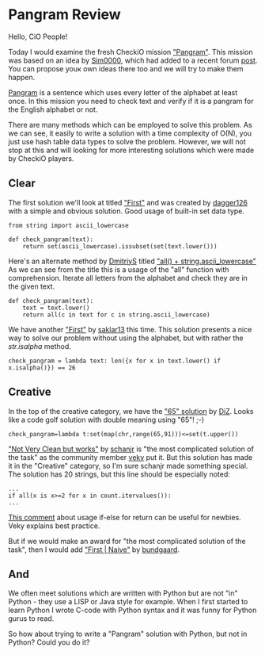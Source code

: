Pangram Review
==============

Hello, CiO People!

Today I would examine the fresh CheckiO mission ["Pangram"](http://www.checkio.org/mission/pangram/share/6d2c66db9c7d72144d48c01ae323e868/).
This mission was based on an idea by [Sim0000](http://www.checkio.org/user/Sim0000/),
which had added to a recent forum [post](http://www.checkio.org/forum/post/2977/mission-ideas/#comment-23718).
You can propose youк own ideas there too and we will try to make them happen.

[Pangram](https://en.wikipedia.org/wiki/Pangram) is a sentence which uses every letter of the alphabet at least once.
In this mission you need to check text and verify if it is a pangram for the English alphabet or not.

There are many methods which can be employed to solve this problem. 
As we can see, it easily to write a solution with a time complexity of O(N), 
you just use hash table data types to solve the problem. 
However, we will not stop at this and will looking for more interesting solutions which were made by CheckiO players.

## Clear

The first solution we'll look at titled ["First"](http://www.checkio.org/mission/pangram/publications/dagger126/python-3/first/share/2a462ede1eda10f6c3077357ec642a92/)
and was created by [dagger126](http://www.checkio.org/user/dagger126/) with a simple and obvious solution. 
Good usage of built-in set data type.
 

    from string import ascii_lowercase​
    ​
    def check_pangram(text):
        return set(ascii_lowercase).issubset(set(text.lower()))


Here's an alternate method by [DmitriyS](http://www.checkio.org/user/DmitriyS/) titled 
["all() + string.ascii_lowercase"](http://www.checkio.org/mission/pangram/publications/DmitriyS/python-27/first/share/23bc0848d1244cf8fc056d46cf3a7a84/)
As we can see from the title this is a usage of the "all" function with comprehension. 
Iterate all letters from the alphabet and check they are in the given text.

```
def check_pangram(text):
    text = text.lower()
    return all(c in text for c in string.ascii_lowercase)
```

We have another ["First"](http://www.checkio.org/mission/pangram/publications/saklar13/python-3/first/share/79f383a0c08e1dac30dcf1ab8463d852/)
by [saklar13](http://www.checkio.org/user/saklar13/) this time. 
This solution presents a nice way to solve our problem without using the alphabet, 
but with rather the *str.isalpha* method.

```
check_pangram = lambda text: len({x for x in text.lower() if x.isalpha()}) == 26
```

## Creative

In the top of the creative category, we have the ["65" solution](http://www.checkio.org/mission/pangram/publications/DiZ/python-3/65/share/fab58c78c42b3e1d93e6e3b58a1dc1f4/)
by [DiZ](http://www.checkio.org/user/DiZ/). Looks like a code golf solution with double meaning using "65"! ;-)

```
check_pangram=lambda t:set(map(chr,range(65,91)))<=set(t.upper())
```

["Not Very Clean but works"](http://www.checkio.org/mission/pangram/publications/schanjr/python-27/not-very-clean-but-works/share/de57ea9d78879a7358b8dc5ef516402a/)
by [schanjr](http://www.checkio.org/user/schanjr/) is "the most complicated solution of the task" as the community member
[veky](http://www.checkio.org/user/veky/) put it. 
But this solution has made it in the "Creative" category, 
so I'm sure schanjr made something special. 
The solution has 20 strings, but this line should be especially noted:

```
...
if all(x is x>=2 for x in count.itervalues()):
...
```

[This comment](http://www.checkio.org/mission/pangram/publications/schanjr/python-27/not-very-clean-but-works/share/de57ea9d78879a7358b8dc5ef516402a/#comment-24174)
about usage if-else for return can be useful for newbies. Veky explains best practice.

But if we would make an award for "the most complicated solution of the task", then I would add 
["First | Naive"](http://www.checkio.org/mission/pangram/publications/bundgaard/python-3/first-naive/share/6b77e9e39c53e380163d0d101e1d1d47/)
by [bundgaard](http://www.checkio.org/user/bundgaard/).

## And

We often meet solutions which are written with Python but are not "in" Python - 
they use a LISP or Java style for example. 
When I first started to learn Python I wrote C-code with Python syntax and it was funny for Python gurus to read.

So how about trying to write a "Pangram" solution with Python, but not in Python? Could you do it?
